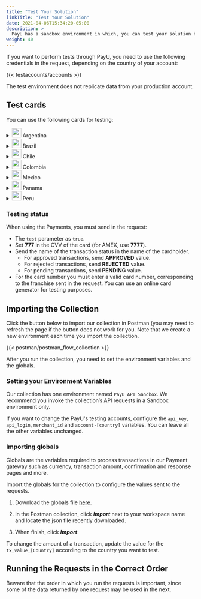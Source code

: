 ```yaml
---
title: "Test Your Solution"
linkTitle: "Test Your Solution"
date: 2021-04-06T15:34:20-05:00
description: >
  PayU has a sandbox environment in which, you can test your solution before moving to the live environment, where you can receive real payments and transactions.
weight: 40
---
```


If you want to perform tests through PayU, you need to use the following credentials in the request, depending on the country of your account:  

{{< testaccounts/accounts >}}

The test environment does not replicate data from your production account.

## Test cards
You can use the following cards for testing:

<details>
<summary><img src="/assets/Argentina.png" width="25px"/> Argentina</summary>

| Card                       | Number                              |
|---------------------------|-------------------------------------|
| **AMEX Credit Card**      | 376414000000009                     |
| **ARGENCARD Credit Card** | 5011050000000000                    |
| **CABAL Credit Card**     | 5896570000000000                    |
| **CENCOSUD Credit Card**  | 6034930000000005 - 5197670000000002 |
| **MASTER Credit Card**    | 5399090000000000                    |
| **NARANJA Credit Card**   | 5895620000000000                    |
| **VISA Credit Card**      | 4850110000000000 - 4036820000000001 |
| **VISA Debit Card**       | 4517730000000000                    |

</details>
<details>
<summary><img src="/assets/Brasil.png" width="25px"/> Brazil</summary>

| Card                      | Number                              |
|---------------------------|-------------------------------------|
| **AMEX Credit Card**      | 376611000000000                     |
| **DINERS Credit Card**    | 36213800000009                      |
| **ELO Credit Card**       | 5067310000000002                    |
| **HIPERCARD Credit Card** | 6062820000000003                    |
| **MASTER Credit Card**    | 5123740000000002                    |
| **VISA Credit Card**      | 4422120000000008 - 4984460000000008 |

</details>
<details>
<summary><img src="/assets/Chile.png" width="25px"/> Chile</summary>

| Card                      | Number                               |
|---------------------------|--------------------------------------|
| **VISA Credit Card**      | 4938590000000010                     |
| **MASTER Credit Card**    | 5435630000000000                     |
| **AMEX Credit Card**      | 377825000000005                      |
| **DINERS Credit Card**    | 36525200000002                       |

</details>
<details>
<summary><img src="/assets/Colombia.png" width="25px"/> Colombia</summary>

| Card                      | Number                               |
|---------------------------|--------------------------------------|
| **AMEX Credit Card**      | 377813000000001                      |
| **DINERS Credit Card**    | 36032400000007                       |
| **CODENSA Credit Card**   | 5907121111111110                     |
| **CRM Credit Card**       | 6271800000000000                     |
| **MASTER Credit Card**    | 5471300000000000                     |
| **MASTER Credit Card2**   | 2221000000000000                     |
| **VISA Credit Card**      | 4097440000000000                     |
| **VISA Debit Card**       | 4509420000000000                     |

</details>
<details>
<summary><img src="/assets/Mexico.png" width="25px"/> Mexico</summary>

| Card                      | Number                               |
|---------------------------|--------------------------------------|
| **AMEX Credit Card**      | 376675000000005                      |
| **MASTER Credit Card**    | 5579070000000000                     |
| **MASTER Debit Card**     | 5256780000000000                     |
| **VISA Credit Card**      | 4268070000000000                     |
| **VISA Debit Card**       | 4415490000000000                     |
</details>
<details>
<summary><img src="/assets/Panama.png" width="25px"/> Panama</summary>

| Card                    | Number                               |
|-------------------------|--------------------------------------|
| **MASTER Credit Card**  | 5455040000000005                     |
| **VISA Credit Card**    | 4723030000000005                     |
</details>
<details>
<summary><img src="/assets/Peru.png" width="25px"/> Peru</summary>

| Card                    | Number                               |
|-------------------------|--------------------------------------|
| **AMEX Credit Card**    | 377753000000009                      |
| **DINERS Credit Card**  | 36239200000000                       |
| **MASTER Credit Card**  | 5491610000000000                     |
| **MASTER Debit Card**   | 5236930000000000                     |
| **VISA Credit Card**    | 4907840000000005 - 4634010000000005  |
| **VISA Debit Card**     | 4557880000000000                     |
</details>

### Testing status
When using the Payments, you must send in the request:
* The `test` parameter as `true`.
* Set **777** in the CVV of the card (for AMEX, use **7777**).
* Send the name of the transaction status in the name of the cardholder.
    - For approved transactions, send **APPROVED** value.
    - For rejected transactions, send **REJECTED** value.
    - For pending transactions, send **PENDING** value.
* For the card number you must enter a valid card number, corresponding to the franchise sent in the request. You can use an online card generator for testing purposes.

## Importing the Collection
Click the button below to import our collection in Postman (you may need to refresh the page if the button does not work for you. Note that we create a new environment each time you import the collection.

{{< postman/postman_flow_collection >}}
<br>

After you run the collection, you need to set the environment variables and the globals.

### Setting your Environment Variables
Our collection has one environment named `PayU API Sandbox`. We recommend you invoke the collection’s API requests in a Sandbox environment only.

If you want to change the PayU's testing accounts, configure the `api_key`, `api_login`, `merchant_id` and `account-[country]` variables. You can leave all the other variables unchanged.

### Importing globals
Globals are the variables required to process transactions in our Payment gateway such as currency, transaction amount, confirmation and response pages and more.

Import the globals for the collection to configure the values sent to the requests. 

1. Download the globals file <a href="/assets/globals/PayU%20Latam.postman_globals.json" download>here</a>.

2. In the Postman collection, click _**Import**_ next to your workspace name and locate the json file recently downloaded.

3. When finish, click _**Import**_.

To change the amount of a transaction, update the value for the `tx_value_[Country]` according to the country you want to test.

## Running the Requests in the Correct Order
Beware that the order in which you run the requests is important, since some of the data returned by one request may be used in the next. 